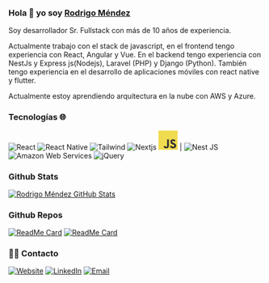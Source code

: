### Hola 👋 yo soy [Rodrigo Méndez](https://rodrigomendez.dev)

Soy desarrollador Sr. Fullstack con más de 10 años de experiencia.

Actualmente trabajo con el stack de javascript, en el frontend tengo experiencia con React, Angular y Vue. En el backend tengo experiencia con NestJs y Express js(Nodejs), Laravel (PHP) y Django (Python). También tengo experiencia en el desarrollo de aplicaciones móviles con react native y flutter.

Actualmente estoy aprendiendo arquitectura en la nube con AWS y Azure.



### Tecnologías 🌐

<img src="https://rodrigomendez.dev/_ipx/w_64,q_75/%2Fimages%2Freact.png?url=%2Fimages%2Freact.png&w=64&q=75" alt="React" width="38">  <img src="https://rodrigomendez.dev/_ipx/w_64,q_75/%2Fimages%2Fnative.png?url=%2Fimages%2Fnative.png&w=64&q=75" alt="React Native" width="38">  <img src="https://rodrigomendez.dev/_ipx/w_64,q_75/%2Fimages%2Ftailwind.png?url=%2Fimages%2Ftailwind.png&w=64&q=75" alt="Tailwind" width="38">   <img src="https://rodrigomendez.dev/_ipx/w_64,q_75/%2Fimages%2Fnext.png?url=%2Fimages%2Fnext.png&w=64&q=75" alt="Nextjs" width="38">  <img src="https://raw.githubusercontent.com/github/explore/80688e429a7d4ef2fca1e82350fe8e3517d3494d/topics/javascript/javascript.png" alt="Javascript" width="38"> | <img src="https://rodrigomendez.dev/_ipx/w_64,q_75/%2Fimages%2Fnest.png?url=%2Fimages%2Fnest.png&w=64&q=75" alt="Nest JS" width="38">  <img src="https://rodrigomendez.dev/_ipx/w_64,q_75/%2Fimages%2Faws.png?url=%2Fimages%2Faws.png&w=64&q=75" alt="Amazon Web Services" width="38">  <img src="https://rodrigomendez.dev/_ipx/w_64,q_75/%2Fimages%2Fts.png?url=%2Fimages%2Fts.png&w=64&q=75" alt="jQuery" width="38">



### Github Stats

[![Rodrigo Méndez GitHub Stats](https://github-readme-stats.vercel.app/api?username=rodrigo2392&show_icons=true&count_private=true)](https://github.com/rodrigo2392)

### Github Repos

[![ReadMe Card](https://github-readme-stats.vercel.app/api/pin/?username=rodrigo2392&repo=react-native-template&show_owner=true)](https://github.com/rodrigo2392/react-native-template)
[![ReadMe Card](https://github-readme-stats.vercel.app/api/pin/?username=rodrigo2392&repo=rodrigomendez.dev&show_owner=true)](https://github.com/rodrigo2392/rodrigomendez.dev)

<h3> 🤝🏻 Contacto </h3>


<a href="https://rodrigomendez.dev" target="_blank"><img alt="Website" src="https://img.shields.io/badge/Website-rodrigomendez.dev-blue?style=flat&logo=google-chrome"></a>
<a href="https://www.linkedin.com/in/%E2%98%95-rodrigo-m%C3%A9ndez/" target="_blank"><img alt="LinkedIn" src="https://img.shields.io/badge/LinkedIn-@rodrigomendezdev-blue?style=flat&logo=linkedin"></a>
<a href="mailto:itic.rodrigomg@gmail.com"><img alt="Email" src="https://img.shields.io/badge/Email-itic.rodrigomg@gmail.com-blue?style=flat&logo=gmail"></a>
